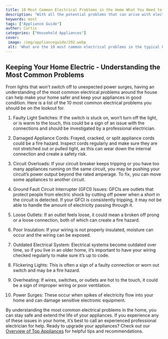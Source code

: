 ```yaml
---
title: 10 Most Common Electrical Problems in the Home What You Need to Know
description: "With all the potential problems that can arise with electrical work in the home its important to know what they are and how to fix them This blog post covers the 10 most common electrical problems and how to address them"
keywords: most
tags: ["Appliance Guide"]
author: Curtis
categories: ["Household Appliances"]
cover: 
 image: /img/applianceguide/292.webp
 alt: 'What are the 10 most common electrical problems in the typical home'
---
```

## Keeping Your Home Electric - Understanding the Most Common Problems

From lights that won't switch off to unexpected power surges, having an understanding of the most common electrical problems around the house can help make your home safer and keep your appliances in good condition. Here is a list of the 10 most common electrical problems you should be on the lookout for. 

1. Faulty Light Switches: If the switch is stuck on, won’t turn off the light, or is warm to the touch, this could be a sign of an issue with the connections and should be investigated by a professional electrician. 

2. Damaged Appliance Cords: Frayed, cracked, or split appliance cords could be a fire hazard. Inspect cords regularly and make sure they are not stretched out or pulled tight, as this can wear down the internal connection and create a safety risk.

3. Circuit Overloads: If your circuit breaker keeps tripping or you have too many appliances running on the same circuit, you may be pushing your circuit’s power output beyond the rated amperage. To fix, you can move some appliances to another circuit.

4. Ground Fault Circuit Interrupter (GFCI) Issues: GFCIs are outlets that protect people from electric shock by cutting off power when a short in the circuit is detected. If your GFCI is consistently tripping, it may not be able to handle the amount of electricity passing through it.

5. Loose Outlets: If an outlet feels loose, it could mean a broken off prong or a loose connection, both of which can create a fire hazard.

6. Poor Insulation: If your wiring is not properly insulated, moisture can occur and the wiring can be exposed.

7. Outdated Electrical System: Electrical systems become outdated over time, so if you live in an older home, it’s important to have your wiring checked regularly to make sure it’s up to code.

8. Flickering Lights: This is often a sign of a faulty connection or worn out switch and may be a fire hazard.

9. Overheating: If wires, switches, or outlets are hot to the touch, it could be a sign of improper wiring or poor ventilation.

10. Power Surges: These occur when spikes of electricity flow into your home and can damage sensitive electronic equipment. 

By understanding the most common electrical problems in the home, you can stay safe and extend the life of your appliances. If you experience any of these issues in your home, it’s best to call an experienced professional electrician for help. Ready to upgrade your appliances? Check out our [Overview of Top Appliances](./pages/appliance-overview) for helpful tips and recommendations.
